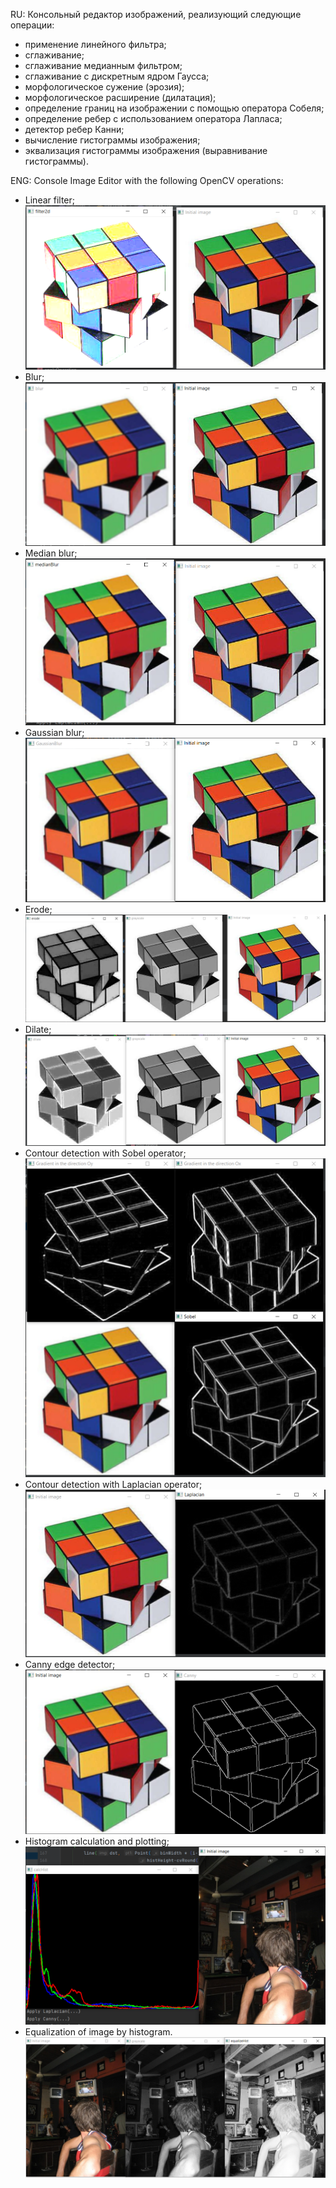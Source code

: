 RU:
Консольный редактор изображений, реализующий следующие операции:
- применение линейного фильтра;
- сглаживание;
- сглаживание медианным фильтром;
- сглаживание с дискретным ядром Гаусса;
- морфологическое сужение (эрозия);
- морфологическое расширение (дилатация);
- определение границ на изображении с помощью оператора Собеля;
- определение ребер с использованием оператора Лапласа;
- детектор ребер Канни;
- вычисление гистограммы изображения;
- эквализация гистограммы изображения (выравнивание гистограммы).

ENG:
Console Image Editor with the following OpenCV operations:
- Linear filter;
![Linear filter screenshot](https://github.com/aANAESTHESIAa/OpenCV_ML/blob/main/ConsoleImageEditor/Results/linear.png?raw=true)
- Blur;
![Blur ksize5x5 screenshot](https://github.com/aANAESTHESIAa/OpenCV_ML/blob/main/ConsoleImageEditor/Results/blur.png?raw=true)
- Median blur;
![Median blur ksize5x5 screenshot](https://github.com/aANAESTHESIAa/OpenCV_ML/blob/main/ConsoleImageEditor/Results/medianBlur.png?raw=true)
- Gaussian blur;
![Gaussian blur ksize5x5 screenshot](https://github.com/aANAESTHESIAa/OpenCV_ML/blob/main/ConsoleImageEditor/Results/gaussianBlur.png?raw=true)
- Erode;
![Erode screenshot](https://github.com/aANAESTHESIAa/OpenCV_ML/blob/main/ConsoleImageEditor/Results/erode.png?raw=true)
- Dilate;
![Dilate screenshot](https://github.com/aANAESTHESIAa/OpenCV_ML/blob/main/ConsoleImageEditor/Results/dilate.png?raw=true)
- Contour detection with Sobel operator;
![Sobel screenshot](https://github.com/aANAESTHESIAa/OpenCV_ML/blob/main/ConsoleImageEditor/Results/sodel.png?raw=true)
- Contour detection with Laplacian operator;
![Laplacian screenshot](https://github.com/aANAESTHESIAa/OpenCV_ML/blob/main/ConsoleImageEditor/Results/laplacian.png?raw=true)
- Canny edge detector;
![Canny screenshot](https://github.com/aANAESTHESIAa/OpenCV_ML/blob/main/ConsoleImageEditor/Results/Canny.png?raw=true)
- Histogram calculation and plotting;
![Histogram calculation screenshot](https://github.com/aANAESTHESIAa/OpenCV_ML/blob/main/ConsoleImageEditor/Results/calcHist.png?raw=true)
- Equalization of image by histogram.
![Histogram equalization screenshot](https://github.com/aANAESTHESIAa/OpenCV_ML/blob/main/ConsoleImageEditor/Results/equalHist.png?raw=true)


